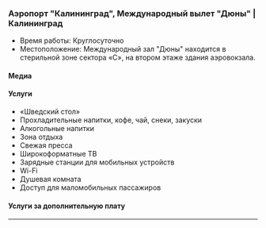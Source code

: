 
### Аэропорт "Калининград", Международный вылет "Дюны" | Калининград
* Время работы: Круглосуточно
* Местоположение: Международный зал "Дюны" находится в стерильной зоне сектора «С», на втором этаже здания аэровокзала.

#### Медиа

#### Услуги
* «Шведский стол»
* Прохладительные напитки, кофе, чай, снеки, закуски
* Алкогольные напитки
* Зона отдыха
* Свежая пресса
* Широкоформатные ТВ
* Зарядные станции для мобильных устройств
* Wi-Fi
* Душевая комната
* Доступ для маломобильных пассажиров

#### Услуги за дополнительную плату 
---
